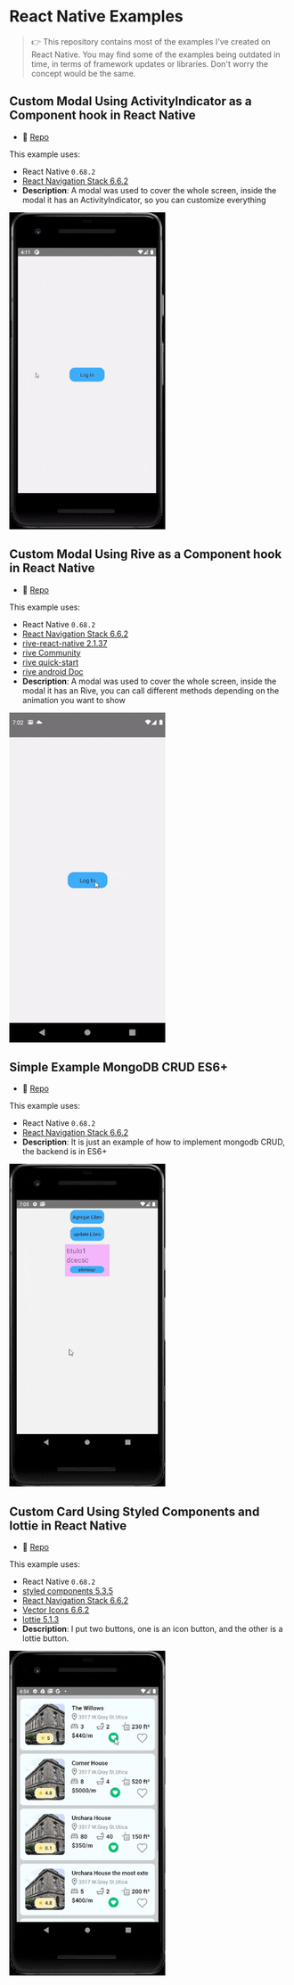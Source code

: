 # React Native Examples
<blockquote>
👉 This repository contains most of the examples I've created on React Native.
You may find some of the examples being outdated in time, in terms of framework updates or libraries. Don't worry the concept would be the same.
</blockquote>

## Custom Modal Using ActivityIndicator as a Component hook in React Native

- 🐙 [Repo](https://github.com/GerardoTovar/Examples-React-Gerardo/tree/main/BusyIndicator)

This example uses:
- React Native `0.68.2`
- [React Navigation Stack 6.6.2](https://reactnavigation.org/docs/getting-started)
- **Description**: A modal was used to cover the whole screen, 
inside the modal it has an ActivityIndicator, so you can customize everything

<img src="./img/BusyIndicator/Screenshot.gif" width="280"/>

## Custom Modal Using Rive as a Component hook in React Native

- 🐙 [Repo](https://github.com/GerardoTovar/Examples-React-Gerardo/tree/main/BusyIndicatorRive)

This example uses:
- React Native `0.68.2`
- [React Navigation Stack 6.6.2](https://reactnavigation.org/docs/getting-started)
- [rive-react-native 2.1.37](https://github.com/rive-app/rive-react-native)
- [rive Community](https://rive.app/community/)
- [rive quick-start](https://help.rive.app/runtimes/quick-start)
- [rive android Doc](https://github.com/rive-app/rive-android)
- **Description**: A modal was used to cover the whole screen, 
inside the modal it has an Rive, you can call different methods depending 
on the animation you want to show

<img src="./img/BusyIndicatorRive/Screenshot.gif" width="280"/>

## Simple Example MongoDB CRUD ES6+

- 🐙 [Repo](https://github.com/GerardoTovar/Examples-React-Gerardo/tree/main/RnMongoCRUD1)

This example uses:
- React Native `0.68.2`
- [React Navigation Stack 6.6.2](https://reactnavigation.org/docs/getting-started)
- **Description**: It is just an example of how to implement mongodb CRUD, the backend is in ES6+

<img src="./img/RnMongoCRUD1/Screenshot.gif" width="280"/>

## Custom Card Using Styled Components and lottie in React Native

- 🐙 [Repo](https://github.com/GerardoTovar/Examples-React-Gerardo/tree/main/RnLottieAnimation)

This example uses:
- React Native `0.68.2`
- [styled components 5.3.5](https://www.npmjs.com/package/styled-components)
- [React Navigation Stack 6.6.2](https://reactnavigation.org/docs/getting-started)
- [Vector Icons 6.6.2](https://www.npmjs.com/package/react-native-vector-icons)
- [lottie 5.1.3](https://github.com/lottie-react-native/lottie-react-native)
- **Description**: I put two buttons, one is an icon button, and the other is a lottie button.

<img src="./img/RnLottieAnimation/Screenshot.gif" width="280"/>
